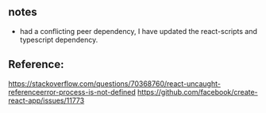 ## notes

- had a conflicting peer dependency, I have updated the react-scripts and typescript dependency.



## Reference:

https://stackoverflow.com/questions/70368760/react-uncaught-referenceerror-process-is-not-defined
https://github.com/facebook/create-react-app/issues/11773